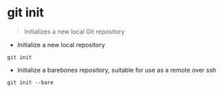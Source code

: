 # git init

> Initializes a new local Git repository

- Initialize a new local repository

`git init`

- Initialize a barebones repository, suitable for use as a remote over ssh

`git init --bare`
